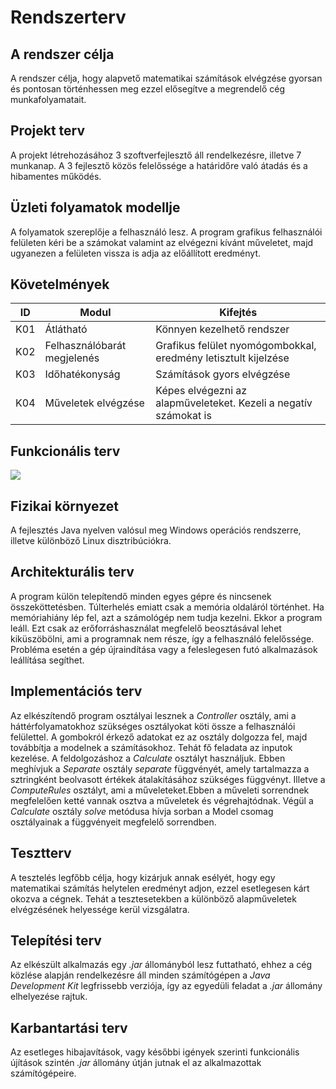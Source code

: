 # Rendszerterv

## A rendszer célja
A rendszer célja, hogy alapvető matematikai számítások elvégzése gyorsan és pontosan történhessen meg ezzel elősegítve a megrendelő cég munkafolyamatait.

## Projekt terv
A projekt létrehozásához 3 szoftverfejlesztő áll rendelkezésre, illetve 7 munkanap. A 3 fejlesztő közös felelőssége a határidőre való átadás és a hibamentes működés.

## Üzleti folyamatok modellje
A folyamatok szereplője a felhasználó lesz. A program grafikus felhasználói felületen kéri be a számokat valamint az elvégezni kívánt műveletet, majd ugyanezen a felületen vissza is adja az előállított eredményt.

## Követelmények
|ID|Modul|Kifejtés|
|--|-----|--------|
|K01|Átlátható|Könnyen kezelhető rendszer
|K02|Felhasználóbarát megjelenés|Grafikus felület nyomógombokkal, eredmény letisztult kijelzése
|K03|Időhatékonyság|Számítások gyors elvégzése
|K04|Műveletek elvégzése|Képes elvégezni az alapműveleteket. Kezeli a negatív számokat is

## Funkcionális terv
![](https://raw.githubusercontent.com/nehai-kettes-tankor/first-project/master/Documents/uml.png)

## Fizikai környezet
A fejlesztés Java nyelven valósul meg Windows operációs rendszerre, illetve különböző Linux disztribúciókra.
    
## Architekturális terv
A program külön telepítendő minden egyes gépre és nincsenek összeköttetésben. Túlterhelés emiatt csak a memória oldaláról történhet. Ha memóriahiány lép fel, azt a számológép nem tudja kezelni. Ekkor a program leáll. Ezt csak az erőforráshasználat megfelelő beosztásával lehet kiküszöbölni, ami a programnak nem része, így a felhasználó felelőssége. Probléma esetén a gép újraindítása vagy a feleslegesen futó alkalmazások leállítása segíthet.

## Implementációs terv
Az elkészítendő program osztályai lesznek a *Controller* osztály, ami a háttérfolyamatokhoz szükséges osztályokat köti össze a felhasználói felülettel. A gombokról érkező adatokat ez az osztály dolgozza fel, majd továbbítja a modelnek a számításokhoz. Tehát fő feladata az inputok kezelése. A feldolgozáshoz a *Calculate* osztályt használjuk. Ebben meghívjuk a *Separate* osztály *separate* függvényét, amely tartalmazza a sztringként beolvasott értékek átalakításához szükséges függvényt. Illetve a *ComputeRules* osztályt, ami a műveleteket.Ebben a műveleti sorrendnek megfelelően ketté vannak osztva a műveletek és végrehajtódnak. Végül a *Calculate* osztály *solve* metódusa hívja sorban a Model csomag osztályainak a függvényeit megfelelő sorrendben.

## Tesztterv
A tesztelés legfőbb célja, hogy kizárjuk annak esélyét, hogy egy matematikai számítás helytelen eredményt adjon, ezzel esetlegesen kárt okozva a cégnek. Tehát a tesztesetekben a különböző alapműveletek elvégzésének helyessége kerül vizsgálatra.

## Telepítési terv
Az elkészült alkalmazás egy *.jar* állományból lesz futtatható, ehhez a cég közlése alapján rendelkezésre áll minden számítógépen a *Java Development Kit* legfrissebb verziója, így az egyedüli feladat a *.jar* állomány elhelyezése rajtuk.

## Karbantartási terv
Az esetleges hibajavítások, vagy későbbi igények szerinti funkcionális újítások szintén *.jar* állomány útján jutnak el az alkalmazottak számítógépeire.
